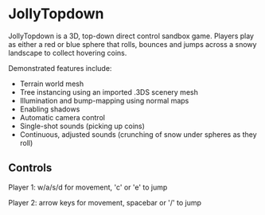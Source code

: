 JollyTopdown
==========

JollyTopdown is a 3D, top-down direct control sandbox game. Players play as either
a red or blue sphere that rolls, bounces and jumps across a snowy landscape to
collect hovering coins.

Demonstrated features include:

 * Terrain world mesh
 * Tree instancing using an imported .3DS scenery mesh
 * Illumination and bump-mapping using normal maps
 * Enabling shadows
 * Automatic camera control
 * Single-shot sounds (picking up coins)
 * Continuous, adjusted sounds (crunching of snow under spheres as they roll)

Controls
--------

Player 1: w/a/s/d for movement, 'c' or 'e' to jump

Player 2: arrow keys for movement, spacebar or '/' to jump
